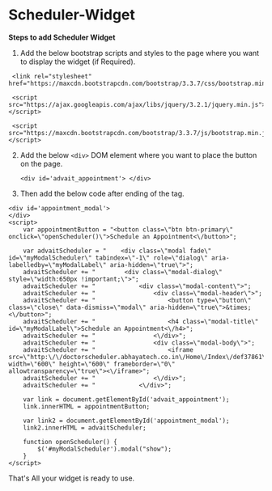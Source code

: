 # Scheduler-Widget
**Steps to add Scheduler Widget**

1. Add the below bootstrap scripts and styles to the page where you want to display the widget (if Required).
```
 <link rel="stylesheet" href="https://maxcdn.bootstrapcdn.com/bootstrap/3.3.7/css/bootstrap.min.css"> 
 
 <script src="https://ajax.googleapis.com/ajax/libs/jquery/3.2.1/jquery.min.js"></script> 
 
 <script src="https://maxcdn.bootstrapcdn.com/bootstrap/3.3.7/js/bootstrap.min.js"></script>
 ```
2. Add the below ```<div>``` DOM element where you want to place the button on the page.
   ```
   <div id='advait_appointment'> </div>
   ```
3. Then add the below code after ending of the </body> tag.
```
<div id='appointment_modal'>
</div>
<script>
    var appointmentButton = "<button class=\"btn btn-primary\" onclick=\"openScheduler()\">Schedule an Appointment<\/button>";
    
    var advaitScheduler = "    <div class=\"modal fade\" id=\"myModalScheduler\" tabindex=\"-1\" role=\"dialog\" aria-labelledby=\"myModalLabel\" aria-hidden=\"true\">";
    advaitScheduler += "        <div class=\"modal-dialog\" style=\"width:650px !important;\">";
    advaitScheduler += "            <div class=\"modal-content\">";
    advaitScheduler += "                <div class=\"modal-header\">";
    advaitScheduler += "                    <button type=\"button\" class=\"close\" data-dismiss=\"modal\" aria-hidden=\"true\">&times;<\/button>";
    advaitScheduler += "                    <h4 class=\"modal-title\" id=\"myModalLabel\">Schedule an Appointment<\/h4>";
    advaitScheduler += "                <\/div>";
    advaitScheduler += "                <div class=\"modal-body\">";
    advaitScheduler += "                    <iframe src=\"http:\/\/doctorscheduler.abhayatech.co.in\/Home\/Index\/def37861\" width=\"600\" height=\"600\" frameborder=\"0\" allowtransparency=\"true\"><\/iframe>";
    advaitScheduler += "                <\/div>";
    advaitScheduler += "            <\/div>";

    var link = document.getElementById('advait_appointment');
    link.innerHTML = appointmentButton;

    var link2 = document.getElementById('appointment_modal');
    link2.innerHTML = advaitScheduler;

    function openScheduler() {
        $('#myModalScheduler').modal("show");
    }
</script>

```
That's All your widget is ready to use.
